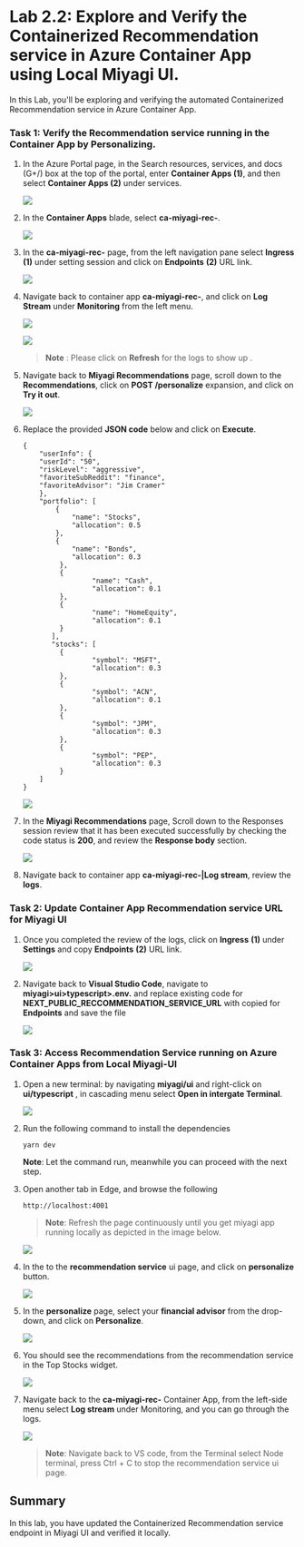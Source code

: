 # Lab 2.2: Explore and Verify the Containerized Recommendation service in Azure Container App using Local Miyagi UI.

In this Lab, you'll be exploring and verifying the automated Containerized Recommendation service in Azure Container App. 
 
### Task 1: Verify the Recommendation service running in the Container App by Personalizing.

1. In the Azure Portal page, in the Search resources, services, and docs (G+/) box at the top of the portal, enter **Container Apps (1)**, and then select **Container Apps (2)** under services.

   ![](./Media/container-app-select.png)

1. In the **Container Apps** blade, select **ca-miyagi-rec-<inject key="DeploymentID" enableCopy="false"/>**.

   ![](./Media/container-ca-miyagi.png)

1. In the **ca-miyagi-rec-<inject key="DeploymentID" enableCopy="false"/>** page, from the left navigation pane select **Ingress** **(1)** under setting session and click on **Endpoints** **(2)** URL link.

   ![](./Media/container-ca-ingress.png)

1. Navigate back to container app **ca-miyagi-rec-<inject key="DeploymentID" enableCopy="false"/>**, and click on **Log Stream** under **Monitoring** from the left menu.

    ![](./Media/logstream.png)
   
      ![](./Media/containerapps-logsstream.png)
   
     > **Note** : Please click on **Refresh** for the logs to show up .

1. Navigate back to **Miyagi Recommendations** page, scroll down to the **Recommendations**, click on **POST /personalize** expansion, and click on **Try it out**.

   ![](./Media/continer-recommendations.png)

1. Replace the provided **JSON code** below and click on **Execute**.

   ```
   {
       "userInfo": {
       "userId": "50",
       "riskLevel": "aggressive",
       "favoriteSubReddit": "finance",
       "favoriteAdvisor": "Jim Cramer"
       },
       "portfolio": [
           {
               "name": "Stocks",
               "allocation": 0.5
           },
           {
               "name": "Bonds",
               "allocation": 0.3
            },
            {
                    "name": "Cash",
                    "allocation": 0.1
            },
            {
                    "name": "HomeEquity",
                    "allocation": 0.1
            }
          ],
          "stocks": [
            {
                    "symbol": "MSFT",
                    "allocation": 0.3
            },
            {
                    "symbol": "ACN",
                    "allocation": 0.1
            },
            {
                    "symbol": "JPM",
                    "allocation": 0.3
            },
            {
                    "symbol": "PEP",
                    "allocation": 0.3
            }
       ]
   }
   ```

      ![](./Media/recomme-parameter-body.png)

1. In the **Miyagi Recommendations** page, Scroll down to the Responses session review that it has been executed successfully by checking the code status is **200**, and review the **Response body** section.

      ![](./Media/recommendations-parameter-output.png)


1. Navigate back to container app **ca-miyagi-rec-<inject key="DeploymentID" enableCopy="false"/>|Log stream**, review the **logs**.

### Task 2: Update Container App Recommendation service URL for Miyagi UI

1. Once you completed the review of the logs, click on **Ingress** **(1)** under **Settings** and copy **Endpoints** **(2)** URL link.

   ![](./Media/container-ca-ingress.png)

1. Navigate back to **Visual Studio Code**, navigate to **miyagi>ui>typescript>.env.** and replace existing code for **NEXT_PUBLIC_RECCOMMENDATION_SERVICE_URL** with copied for **Endpoints** and save the file 

   ![](./Media/cntr4.png)

### Task 3: Access Recommendation Service running on Azure Container Apps from Local Miyagi-UI 

1. Open a new terminal: by navigating  **miyagi/ui** and right-click on **ui/typescript** , in cascading menu select **Open in intergate Terminal**.

   ![](./Media/image-rg-25.png)

1. Run the following command to install the dependencies
   
    ```
    yarn dev
    ```

   **Note**: Let the command run, meanwhile you can proceed with the next step.

1. Open another tab in Edge, and  browse the following

   ```
   http://localhost:4001
   ```

    > **Note**: Refresh the page continuously until you get miyagi app running locally as depicted in the image below.
                       
   ![](./Media/miyagi1.png)

1. In the to the **recommendation service** ui page, and click on **personalize** button.

    ![](./Media/service-personalize.png)

1. In the **personalize** page, select your **financial advisor** from the drop-down, and click on **Personalize**.

   ![](./Media/financial-advisor.png)  

1. You should see the recommendations from the recommendation service in the Top Stocks widget.

   ![](./Media/financial-advisor-output.png)

1. Navigate back to the **ca-miyagi-rec-<inject key="DeploymentID" enableCopy="false"/>** Container App, from the left-side menu select **Log stream** under Monitoring, and you can go through the logs.

    ![](./Media/continer-app-logstream.png)

    > **Note**: Navigate back to VS code, from the Terminal select Node terminal, press Ctrl + C to stop the recommendation service ui page. 
   

## Summary

In this lab, you have updated the Containerized Recommendation service endpoint in Miyagi UI and verified it locally.
